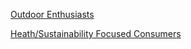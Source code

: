 
[Outdoor Enthusiasts](https://docs.google.com/presentation/d/1kFoRcmfGk013L5JzozAHU1v2pSYoj9FGe1MvQ1enaMQ/edit?usp=sharing)

[Heath/Sustainability Focused Consumers](https://docs.google.com/presentation/d/1Nx4iveDyCqEPzSLWHgF-JS59Fc3ITdz_dP7NpRA9ieo/edit?usp=sharing)
